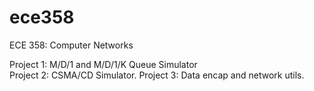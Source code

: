 ece358
======

ECE 358: Computer Networks

Project 1: M/D/1 and M/D/1/K Queue Simulator    
Project 2: CSMA/CD Simulator.
Project 3: Data encap and network utils.

